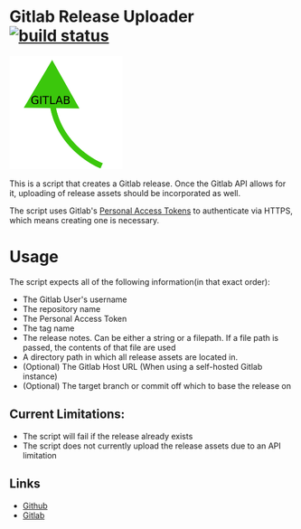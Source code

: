 # Gitlab Release Uploader [![build status](https://gitlab.namibsun.net/namboy94/gitlab-release-uploader/badges/master/build.svg)](https://gitlab.namibsun.net/namboy94/gitlab-release-uploader/commits/master)

![Logo](logo/logo-readme.png "Logo")

This is a script that creates a Gitlab release. Once the Gitlab API
allows for it, uploading of release assets should be incorporated as well.

The script uses Gitlab's
[Personal Access Tokens](https://gitlab.com//profile/personal_access_tokens) to
authenticate via HTTPS, which means creating one is necessary.

# Usage

The script expects all of the following information(in that exact order):

* The Gitlab User's username
* The repository name
* The Personal Access Token
* The tag name
* The release notes. Can be either a string or a filepath.
If a file path is passed, the contents of that file are used
* A directory path in which all release assets are located in.
* (Optional) The Gitlab Host URL (When using a self-hosted Gitlab instance)
* (Optional) The target branch or commit off which to base the release on

## Current Limitations:

* The script will fail if the release already exists
* The script does not currently upload the release assets due to an API 
limitation

## Links

* [Github](https://github.com/namboy94/gitlab-release-uploader)
* [Gitlab](https://gitlab.namibsun.net/namboy94/gitlab-release-uploader)